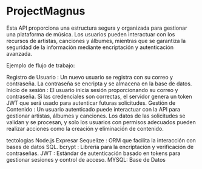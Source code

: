 # ProjectMagnus

Esta API proporciona una estructura segura y organizada para gestionar una plataforma de música. Los usuarios pueden interactuar con los recursos de artistas, canciones y álbumes, mientras que se garantiza la seguridad de la información mediante encriptación y autenticación avanzada.

Ejemplo de flujo de trabajo:


Registro de Usuario : Un nuevo usuario se registra con su correo y contraseña. La contraseña se encripta y se almacena en la base de datos.
Inicio de sesión : El usuario inicia sesión proporcionando su correo y contraseña. Si las credenciales son correctas, el servidor genera un token JWT que será usado para autenticar futuras solicitudes.
Gestión de Contenido : Un usuario autenticado puede interactuar con la API para gestionar artistas, álbumes y canciones. Los datos de las solicitudes se validan y se procesan, y solo los usuarios con permisos adecuados pueden realizar acciones como la creación y eliminación de contenido.

tectologias
Node.js 
Expresar
Sequelize : ORM que facilita la interacción con bases de datos SQL.
bcrypt : Librería para la encriptación y verificación de contraseñas.
JWT : Estándar de autenticación basado en tokens para gestionar sesiones y control de acceso.
MYSQL: Base de Datos
